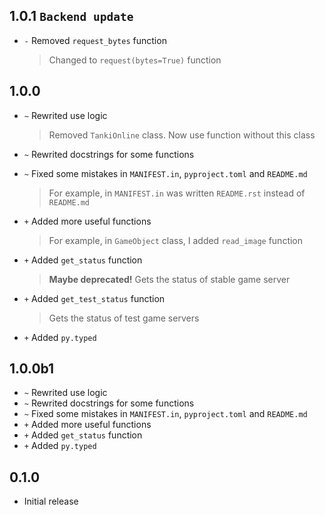 ## 1.0.1 `Backend update`
- `-` Removed `request_bytes` function
    > Changed to `request(bytes=True)` function

## 1.0.0
- `~` Rewrited use logic
    > Removed `TankiOnline` class. Now use function without this class

- `~` Rewrited docstrings for some functions
- `~` Fixed some mistakes in `MANIFEST.in`, `pyproject.toml` and `README.md`
    > For example, in `MANIFEST.in` was written `README.rst` instead of `README.md`

- `+` Added more useful functions
    > For example, in `GameObject` class, I added `read_image` function
 
- `+` Added `get_status` function
    > **Maybe deprecated!** Gets the status of stable game server

- `+` Added `get_test_status` function
    > Gets the status of test game servers

- `+` Added `py.typed`

## 1.0.0b1
- `~` Rewrited use logic
- `~` Rewrited docstrings for some functions
- `~` Fixed some mistakes in `MANIFEST.in`, `pyproject.toml` and `README.md`
- `+` Added more useful functions
- `+` Added `get_status` function
- `+` Added `py.typed`

## 0.1.0
- Initial release